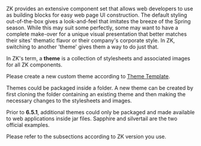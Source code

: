 ZK provides an extensive component set that allows web developers to use
as building blocks for easy web page UI construction. The default
styling out-of-the-box gives a look-and-feel that imitates the breeze of
the Spring season. While this may suit some perfectly, some may want to
have a complete make-over for a unique visual presentation that better
matches their sites' thematic flavor or their company's corporate style.
In ZK, switching to another 'theme' gives them a way to do just that.

In ZK's term, a **theme** is a collection of stylesheets and associated
images for all ZK components.

Please create a new custom theme according to [Theme
Template](ZK_Developer's_Reference/theming_and_styling/Creating_Custom_Themes/Theme_Template).

Themes could be packaged inside a folder. A new theme can be created by
first cloning the folder containing an existing theme and then making
the necessary changes to the stylesheets and images.

Prior to **6.5.1**, additional themes could only be packaged and made
available to web applications inside jar files. Sapphire and silvertail
are the two official examples.

Please refer to the subsections according to ZK version you use.
